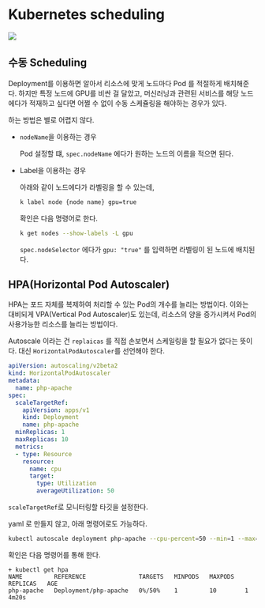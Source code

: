 # Kubernetes scheduling

![](https://subicura.com/assets/article_images/2019-05-19-kubernetes-basic-1/kubernetes-logo.png)

## 수동 Scheduling

Deployment를 이용하면 알아서 리소스에 맞게 노드마다 Pod 를 적절하게 배치해준다. 하지만 특정 노드에 GPU를 비싼 걸 달았고,
머신러닝과 관련된 서비스를 해당 노드에다가 적재하고 싶다면 어쩔 수 없이 수동 스케쥴링을 해야하는 경우가 있다.

하는 방법은 별로 어렵지 않다. 

* `nodeName`을 이용하는 경우

   Pod 설정할 떄, `spec.nodeName` 에다가 원하는 노드의 이름을 적으면 된다.
  
* Label을 이용하는 경우

  아래와 같이 노드에다가 라벨링을 할 수 있는데,
  
  ```bash
  k label node {node name} gpu=true
  ```
  
  확인은 다음 명령어로 한다.
  
  ```bash
  k get nodes --show-labels -L gpu
  ```

  `spec.nodeSelector` 에다가 `gpu: "true"` 를 입력하면 라벨링이 된 노드에 배치된다.

## HPA(Horizontal Pod Autoscaler)

HPA는 포드 자체를 복제하여 처리할 수 있는 Pod의 개수를 늘리는 방법이다. 이와는 대비되게 VPA(Vertical Pod Autoscaler)도 있는데,
리소스의 양을 증가시켜서 Pod의 사용가능한 리소스를 늘리는 방법이다.

Autoscale 이라는 건 `replaicas` 를 직접 손보면서 스케일링을 할 필요가 없다는 뜻이다. 대신 `HorizontalPodAutoscaler`를
선언해야 한다.

```yaml
apiVersion: autoscaling/v2beta2
kind: HorizontalPodAutoscaler
metadata:
  name: php-apache
spec:
  scaleTargetRef:
    apiVersion: apps/v1
    kind: Deployment
    name: php-apache
  minReplicas: 1
  maxReplicas: 10
  metrics:
  - type: Resource
    resource:
      name: cpu
      target:
        type: Utilization
        averageUtilization: 50
```

`scaleTargetRef`로 모니터링할 타깃을 설정한다.

yaml 로 만들지 않고, 아래 명령어로도 가능하다.

```bash
kubectl autoscale deployment php-apache --cpu-percent=50 --min=1 --max=10
```

확인은 다음 명령어를 통해 한다.

```
+ kubectl get hpa
NAME         REFERENCE               TARGETS   MINPODS   MAXPODS   REPLICAS   AGE
php-apache   Deployment/php-apache   0%/50%    1         10        1          4m20s
```